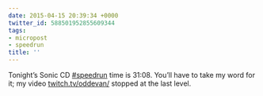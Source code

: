 ```yaml
---
date: 2015-04-15 20:39:34 +0000
twitter_id: 588501952855609344
tags:
- micropost
- speedrun
title: ''
---
```


Tonight’s Sonic CD [#speedrun](https://twitter.com/hashtag/speedrun) time is 31:08. You’ll have to take my word for it; my video [twitch.tv/oddevan/](http://twitch.tv/oddevan/) stopped at the last level.
